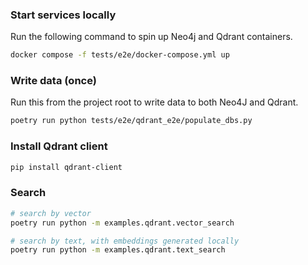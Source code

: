 ### Start services locally

Run the following command to spin up Neo4j and Qdrant containers.

```bash
docker compose -f tests/e2e/docker-compose.yml up
```

### Write data (once)

Run this from the project root to write data to both Neo4J and Qdrant.

```bash
poetry run python tests/e2e/qdrant_e2e/populate_dbs.py
```

### Install Qdrant client

```bash
pip install qdrant-client
```

### Search

```bash
# search by vector
poetry run python -m examples.qdrant.vector_search

# search by text, with embeddings generated locally
poetry run python -m examples.qdrant.text_search
```
